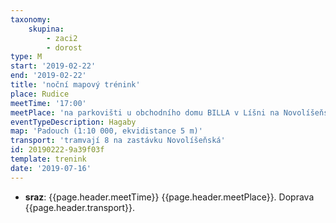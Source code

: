 ```yaml
---
taxonomy:
    skupina:
        - zaci2
        - dorost
type: M
start: '2019-02-22'
end: '2019-02-22'
title: 'noční mapový trénink'
place: Rudice
meetTime: '17:00'
meetPlace: 'na parkovišti u obchodního domu BILLA v Líšni na Novolíšeňské'
eventTypeDescription: Hagaby
map: 'Padouch (1:10 000, ekvidistance 5 m)'
transport: 'tramvají 8 na zastávku Novolíšeňská'
id: 20190222-9a39f03f
template: trenink
date: '2019-07-16'
---
```

* **sraz**: {{page.header.meetTime}} {{page.header.meetPlace}}. Doprava {{page.header.transport}}.
